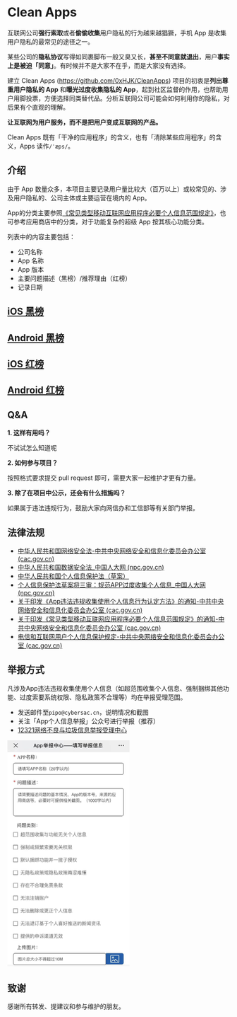 # Clean Apps

互联网公司**强行索取**或者**偷偷收集**用户隐私的行为越来越猖獗，手机 App 是收集用户隐私的最常见的途径之一。

某些公司的**隐私协议**写得如同裹脚布一般又臭又长，**甚至不同意就退出**，用户**事实上是被迫「同意」**。有时候并不是大家不在乎，而是大家没有选择。

建立 Clean Apps (https://github.com/0xHJK/CleanApps) 项目的初衷是**列出尊重用户隐私的 App** 和**曝光过度收集隐私的 App**，起到社区监督的作用，也帮助用户用脚投票，方便选择同类替代品。分析互联网公司可能会如何利用你的隐私，对后果有个直观的理解。

**让互联网为用户服务，而不是把用户变成互联网的产品。**

Clean Apps 既有「干净的应用程序」的含义，也有「清除某些应用程序」的含义，Apps 读作`/ˈæps/`。

## 介绍

由于 App 数量众多，本项目主要记录用户量比较大（百万以上）或较常见的、涉及用户隐私的、公司主体或主要运营在境内的 App。

App的分类主要参照[《常见类型移动互联网应用程序必要个人信息范围规定》](http://www.cac.gov.cn/2021-03/22/c_1617990997054277.htm)，也可参考应用商店中的分类，对于功能复杂的超级 App 按其核心功能分类。

列表中的内容主要包括：

- 公司名称
- App 名称
- App 版本
- 主要问题描述（黑榜）/推荐理由（红榜）
- 记录日期

## [iOS 黑榜](./ios.black.md)

## [Android 黑榜](./android.black.md)

##  [iOS 红榜](./ios.white.md)

## [Android 红榜](./android.white.md)

## Q&A

**1. 这样有用吗？**

不试试怎么知道呢

**2. 如何参与项目？**

按照格式要求提交 pull request 即可，需要大家一起维护才更有力量。

**3. 除了在项目中公示，还会有什么措施吗？**

如果属于违法违规行为，鼓励大家向网信办和工信部等有关部门举报。

## 法律法规

* [中华人民共和国网络安全法-中共中央网络安全和信息化委员会办公室 (cac.gov.cn)](http://www.cac.gov.cn/2016-11/07/c_1119867116.htm)
* [中华人民共和国数据安全法_中国人大网 (npc.gov.cn)](http://www.npc.gov.cn/npc/c30834/202106/7c9af12f51334a73b56d7938f99a788a.shtml)
* [中华人民共和国个人信息保护法（草案）](http://www.npc.gov.cn/flcaw/flca/ff80808175265dd401754405c03f154c/attachment.pdf)
* [个人信息保护法草案将三审：规范APP过度收集个人信息_中国人大网 (npc.gov.cn)](http://www.npc.gov.cn/npc/kgfb/202108/a8468fe8e36245aa93abb8425915aacc.shtml)
* [关于印发《App违法违规收集使用个人信息行为认定方法》的通知-中共中央网络安全和信息化委员会办公室 (cac.gov.cn)](http://www.cac.gov.cn/2019-12/27/c_1578986455686625.htm)
* [关于印发《常见类型移动互联网应用程序必要个人信息范围规定》的通知-中共中央网络安全和信息化委员会办公室 (cac.gov.cn)](http://www.cac.gov.cn/2021-03/22/c_1617990997054277.htm)
* [电信和互联网用户个人信息保护规定-中共中央网络安全和信息化委员会办公室 (cac.gov.cn)](http://www.cac.gov.cn/2012-07/29/c_133142088.htm)

## 举报方式

凡涉及App违法违规收集使用个人信息（如超范围收集个人信息、强制捆绑其他功能、过度索要系统权限、隐私政策不合理等）均在举报受理范围。

* 发送邮件至`pipo@cybersac.cn`，说明情况和截图
* 关注「App个人信息举报」公众号进行举报（推荐）
* [12321网络不良与垃圾信息举报受理中心](https://www.12321.cn/)

<img src="./assets/fkapps.jpg" alt="fkapps" style="zoom:50%;" />

## 致谢

感谢所有转发、提建议和参与维护的朋友。

